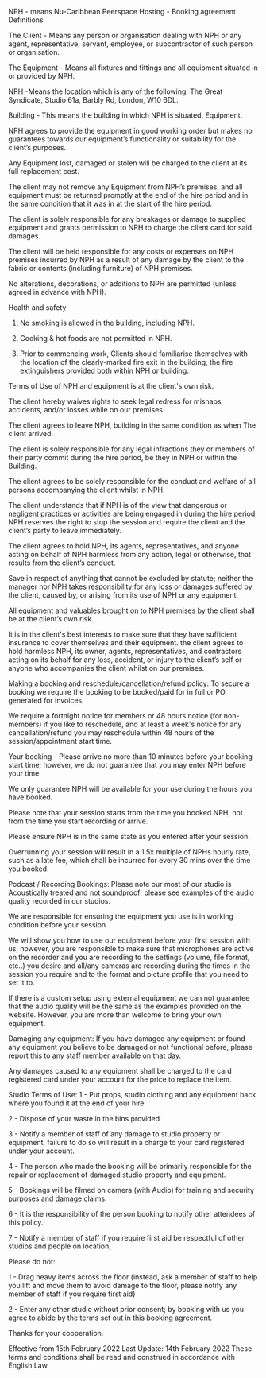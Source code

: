 NPH - means Nu-Caribbean Peerspace Hosting - Booking agreement Definitions 

The Client - Means any person or organisation dealing with NPH or any agent, representative, servant, employee, or subcontractor of such person or organisation. 

The Equipment - Means all fixtures and fittings and all equipment situated in or provided by NPH.

NPH -Means the location which is any of the following: 
The Great Syndicate, Studio 61a, Barbly Rd, London, W10 6DL. 

Building - This means the building in which NPH is situated. Equipment.

NPH agrees to provide the equipment in good working order but makes no guarantees towards our equipment’s functionality or suitability for the client’s purposes.

Any Equipment lost, damaged or stolen will be charged to the client at its full replacement cost.

The client may not remove any Equipment from NPH’s premises, and all equipment must be returned promptly at the end of the hire period and in the same condition that it was in at the start of the hire period.

The client is solely responsible for any breakages or damage to supplied equipment and grants permission to NPH to charge the client card for said damages.

The client will be held responsible for any costs or expenses on NPH premises incurred by NPH as a result of any damage by the client to the fabric or contents (including furniture) of NPH premises.

No alterations, decorations, or additions to NPH are permitted (unless agreed in advance with NPH). 

Health and safety

1. No smoking is allowed in the building, including NPH. 

2. Cooking & hot foods are not permitted in NPH. 

3. Prior to commencing work, Clients should familiarise themselves with the location of the clearly-marked fire exit in the building, the fire extinguishers provided both within NPH or building. 

Terms of Use of NPH and equipment is at the client's own risk.

The client hereby waives rights to seek legal redress for mishaps, accidents, and/or losses while on our premises.

The client agrees to leave NPH, building in the same condition as when The client arrived.

The client is solely responsible for any legal infractions they or members of their party commit during the hire period, be they in NPH or within the Building.

The client agrees to be solely responsible for the conduct and welfare of all persons accompanying the client whilst in NPH.

The client understands that if NPH is of the view that dangerous or negligent practices or activities are being engaged in during the hire period, NPH reserves the right to stop the session and require the client and the client’s party to leave immediately.

The client agrees to hold NPH, its agents, representatives, and anyone acting on behalf of NPH harmless from any action, legal or otherwise, that results from the client’s conduct.

Save in respect of anything that cannot be excluded by statute; neither the manager nor NPH takes responsibility for any loss or damages suffered by the client, caused by, or arising from its use of NPH or any equipment.

All equipment and valuables brought on to NPH premises by the client shall be at the client’s own risk.

It is in the client's best interests to make sure that they have sufficient insurance to cover themselves and their equipment.
the client agrees to hold harmless NPH, its owner, agents, representatives, and contractors acting on its behalf for any loss, accident, or injury to the client’s self or anyone who accompanies the client whilst on our premises. 

Making a booking and reschedule/cancellation/refund policy: 
To secure a booking we require the booking to be booked/paid for in full or PO generated for invoices.

We require a fortnight notice for members or 48 hours notice (for non-members) if you like to reschedule, and at least a week's notice for any cancellation/refund you may reschedule within 48 hours of the session/appointment start time.

Your booking - Please arrive no more than 10 minutes before your booking start time; however, we do not guarantee that you may enter NPH before your time.

We only guarantee NPH will be available for your use during the hours you have booked.

Please note that your session starts from the time you booked NPH, not from the time you start recording or arrive.

Please ensure NPH is in the same state as you entered after your session.

Overrunning your session will result in a 1.5x multiple of NPHs hourly rate, such as a late fee, which shall be incurred for every 30 mins over the time you booked.

Podcast / Recording Bookings:
Please note our most of our studio is Acoustically treated and not soundproof; please see examples of the audio quality recorded in our studios.

We are responsible for ensuring the equipment you use is in working condition before your session.

We will show you how to use our equipment before your first session with us, however, you are responsible to make sure that microphones are active on the recorder and you are recording to the settings (volume, file format, etc..) you desire and all/any cameras are recording during the times in the session you require and to the format and picture profile that you need to set it to. 

If there is a custom setup using external equipment we can not guarantee that the audio quality will be the same as the examples provided on the website. However, you are more than welcome to bring your own equipment.

Damaging any equipment:
If you have damaged any equipment or found any equipment you believe to be damaged or not functional before, please report this to any staff member available on that day.

Any damages caused to any equipment shall be charged to the card registered card under your account for the price to replace the item.

Studio Terms of Use: 
1 - Put props, studio clothing and any equipment back where you found it at the end of your hire

2 - Dispose of your waste in the bins provided

3 - Notify a member of staff of any damage to studio property or equipment, failure to do so will result in a charge to your card registered under your account.

4 - The person who made the booking will be primarily responsible for the repair or replacement of damaged studio property and equipment. 

5 - Bookings will be filmed on camera (with Audio) for training and security purposes and damage claims.

6 - It is the responsibility of the person booking to notify other attendees of this policy. 

7 - Notify a member of staff if you require first aid be respectful of other studios and people on location,

Please do not: 

1 - Drag heavy items across the floor (instead, ask a member of staff to help you lift and move them to avoid damage to the floor, please notify any member of staff if you require first aid)

2 - Enter any other studio without prior consent; by booking with us you agree to abide by the terms set out in this booking agreement.

Thanks for your cooperation.

Effective from 15th February 2022 Last Update: 14th February 2022 These terms and conditions shall be read and construed in accordance with English Law.
